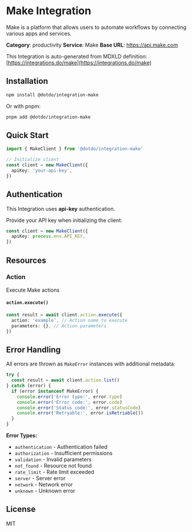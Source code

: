 # Make Integration

Make is a platform that allows users to automate workflows by connecting various apps and services.

**Category**: productivity
**Service**: Make
**Base URL**: https://api.make.com

This Integration is auto-generated from MDXLD definition: [https://integrations.do/make](https://integrations.do/make)

## Installation

```bash
npm install @dotdo/integration-make
```

Or with pnpm:

```bash
pnpm add @dotdo/integration-make
```

## Quick Start

```typescript
import { MakeClient } from '@dotdo/integration-make'

// Initialize client
const client = new MakeClient({
  apiKey: 'your-api-key',
})
```

## Authentication

This Integration uses **api-key** authentication.

Provide your API key when initializing the client:

```typescript
const client = new MakeClient({
  apiKey: process.env.API_KEY,
})
```

## Resources

### Action

Execute Make actions

#### `action.execute()`

```typescript
const result = await client.action.execute({
  action: 'example', // Action name to execute
  parameters: {}, // Action parameters
})
```

## Error Handling

All errors are thrown as `MakeError` instances with additional metadata:

```typescript
try {
  const result = await client.action.list()
} catch (error) {
  if (error instanceof MakeError) {
    console.error('Error type:', error.type)
    console.error('Error code:', error.code)
    console.error('Status code:', error.statusCode)
    console.error('Retryable:', error.isRetriable())
  }
}
```

**Error Types:**

- `authentication` - Authentication failed
- `authorization` - Insufficient permissions
- `validation` - Invalid parameters
- `not_found` - Resource not found
- `rate_limit` - Rate limit exceeded
- `server` - Server error
- `network` - Network error
- `unknown` - Unknown error

## License

MIT
